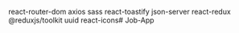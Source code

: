 react-router-dom
axios
sass
react-toastify
json-server
react-redux
@reduxjs/toolkit
uuid
react-icons# Job-App
